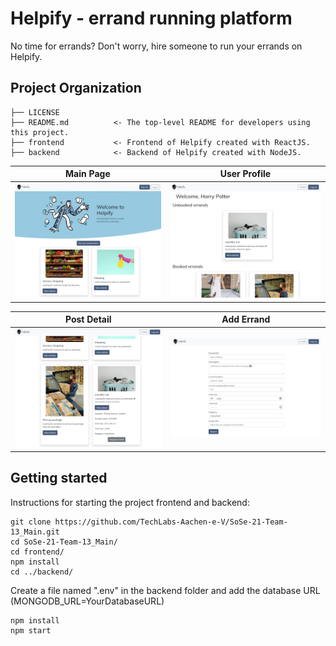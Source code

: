 Helpify - errand running platform
==============================

No time for errands? Don't worry, hire someone to run your errands on Helpify.

Project Organization
------------

    ├── LICENSE
    ├── README.md          <- The top-level README for developers using this project.
	├── frontend           <- Frontend of Helpify created with ReactJS.
	├── backend            <- Backend of Helpify created with NodeJS.
	
Main Page             |  User Profile
:-------------------------:|:-------------------------:
![MainPage](https://github.com/TechLabs-Aachen-e-V/SoSe-21-Team-13_Main/blob/master/screenshots/MainPage.jpg?raw=true)  |  ![UserProfile](https://github.com/TechLabs-Aachen-e-V/SoSe-21-Team-13_Main/blob/master/screenshots/UserProfile.jpg?raw=true)

Post Detail             |  Add Errand
:-------------------------:|:-------------------------:
![MainPage](https://github.com/TechLabs-Aachen-e-V/SoSe-21-Team-13_Main/blob/master/screenshots/PostDetail.jpg?raw=true)  |  ![UserProfile](https://github.com/TechLabs-Aachen-e-V/SoSe-21-Team-13_Main/blob/master/screenshots/AddErrand.jpg?raw=true)

Getting started
------------
	
Instructions for starting the project frontend and backend:
```
git clone https://github.com/TechLabs-Aachen-e-V/SoSe-21-Team-13_Main.git
cd SoSe-21-Team-13_Main/
cd frontend/
npm install
cd ../backend/
```
Create a file named ".env" in the backend folder and add the database URL (MONGODB_URL=YourDatabaseURL)
```
npm install
npm start
```
